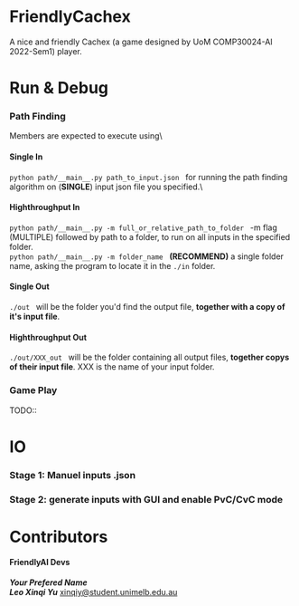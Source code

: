 # FriendlyCachex
A nice and friendly Cachex (a game designed by UoM COMP30024-AI 2022-Sem1) player.


# Run & Debug
### Path Finding
Members are expected to execute using\
#### Single In
``python path/__main__.py path_to_input.json `` for running the path finding algorithm on (**SINGLE**) input json file you specified.\
#### Highthroughput In
``python path/__main__.py -m full_or_relative_path_to_folder `` -m flag (MULTIPLE) followed by path to a folder, to run on all inputs in the specified folder. \
``python path/__main__.py -m folder_name `` **(RECOMMEND)** a single folder name, asking the program to locate it in the ```./in``` folder.
#### Single Out
``./out `` will be the folder you'd find the output file, **together with a copy of it's input file**. 
#### Highthroughput Out
``./out/XXX_out `` will be the folder containing all output files, **together copys of their input file**. XXX is the name of your input folder. 


### Game Play
TODO::

# IO
### Stage 1: Manuel inputs .json

### Stage 2: generate inputs with GUI and enable PvC/CvC mode

# Contributors
#### FriendlyAI Devs
___Your Prefered Name___  \
___Leo Xinqi Yu___ xinqiy@student.unimelb.edu.au

